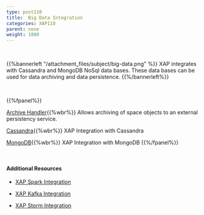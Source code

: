 ```yaml
---
type: post110
title:  Big Data Integration
categories: XAP110
parent: none
weight: 1800
---
```


<br>

{{%bannerleft "/attachment_files/subject/big-data.png" %}}
XAP integrates with Cassandra and MongoDB NoSql data bases. These data bases can be used for data archiving and data persistence.
{{%/bannerleft%}}



<br>

{{%fpanel%}}

[Archive Handler](./archive-container.html){{%wbr%}}
Allows archiving of space objects to an external persistency service.


[Cassandra](./cassandra.html){{%wbr%}}
XAP Integration with Cassandra

[MongoDB](./mongodb.html){{%wbr%}}
XAP Integration with MongoDB
{{%/fpanel%}}

<br>

#### Additional Resources

- [XAP Spark Integration](/sbp/spark-integration.html)

- [XAP Kafka Integration](/sbp/kafka-integration.html)

- [XAP Storm Integration](/sbp/storm-integration.html)
